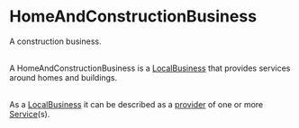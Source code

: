 # HomeAndConstructionBusiness

A construction business.<br/><br/>

A HomeAndConstructionBusiness is a <a class="localLink" href="http://schema.org/LocalBusiness">LocalBusiness</a> that provides services around homes and buildings.<br/><br/>

As a <a class="localLink" href="http://schema.org/LocalBusiness">LocalBusiness</a> it can be described as a <a class="localLink" href="http://schema.org/provider">provider</a> of one or more <a class="localLink" href="http://schema.org/Service">Service</a>(s).
